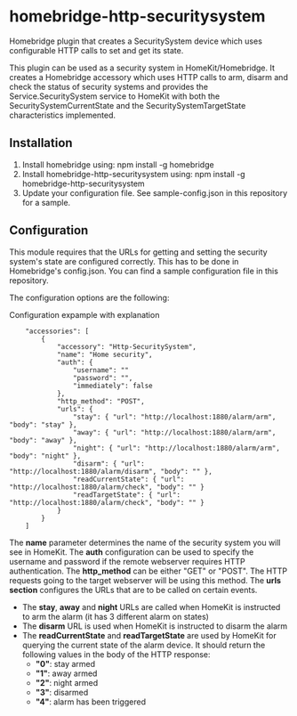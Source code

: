 # homebridge-http-securitysystem
Homebridge plugin that creates a SecuritySystem device which uses configurable HTTP calls to set and get its state.

This plugin can be used as a security system in HomeKit/Homebridge. It creates a Homebridge accessory which uses HTTP calls to arm, disarm and check the status of security systems 
and provides the Service.SecuritySystem service to HomeKit with both the SecuritySystemCurrentState and the SecuritySystemTargetState characteristics implemented.

## Installation

1. Install homebridge using: npm install -g homebridge
2. Install homebridge-http-securitysystem using: npm install -g homebridge-http-securitysystem
3. Update your configuration file. See sample-config.json in this repository for a sample. 

## Configuration
This module requires that the URLs for getting and setting the security system's state are configured correctly. This has to be done in Homebridge's config.json. 
You can find a sample configuration file in this repository. 

The configuration options are the following:

Configuration expample with explanation

```
    "accessories": [
        {
            "accessory": "Http-SecuritySystem",
            "name": "Home security",
            "auth": {	
                "username": ""
                "password": "",
                "immediately": false
            },
            "http_method": "POST",
            "urls": {
                "stay": { "url": "http://localhost:1880/alarm/arm", "body": "stay" },
                "away": { "url": "http://localhost:1880/alarm/arm", "body": "away" },
                "night": { "url": "http://localhost:1880/alarm/arm", "body": "night" },
                "disarm": { "url": "http://localhost:1880/alarm/disarm", "body": "" },
                "readCurrentState": { "url": "http://localhost:1880/alarm/check", "body": "" }
                "readTargetState": { "url": "http://localhost:1880/alarm/check", "body": "" }
            }
        }
    ]

```

The **name** parameter determines the name of the security system you will see in HomeKit.
The **auth** configuration can be used to specify the username and password if the remote webserver requires HTTP authentication. 
The **http_method** can be either "GET" or "POST". The HTTP requests going to the target webserver will be using this method.
The **urls section** configures the URLs that are to be called on certain events. 
- The **stay**, **away** and **night** URLs are called when HomeKit is instructed to arm the alarm (it has 3 different alarm on states)
- The **disarm** URL is used when HomeKit is instructed to disarm the alarm
- The **readCurrentState** and **readTargetState** are used by HomeKit for querying the current state of the alarm device. It should return the following values in the body of the HTTP response:
  - **"0"**: stay armed
  - **"1"**: away armed
  - **"2"**: night armed
  - **"3"**: disarmed
  - **"4"**: alarm has been triggered


